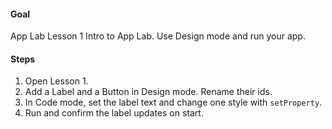 #### Goal

App Lab Lesson 1 Intro to App Lab. Use Design mode and run your app.

#### Steps

1. Open Lesson 1.
2. Add a Label and a Button in Design mode. Rename their ids.
3. In Code mode, set the label text and change one style with `setProperty`.
4. Run and confirm the label updates on start.
